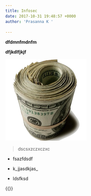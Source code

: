 ```yaml
---
title: Infosec
date: 2017-10-31 19:48:57 +0000
author: 'Prasanna K '

---
```

**dfdmnfmdnfm**

**dfjkdlfjkjf**

![](/uploads/2017/10/29/dollars.png)

> dscsxzczxczxc

* fsazfdsdf

* k_jjasdkjas_

* ldsfksd

{{<youtube RDMMJGgIZkfpyio>}}